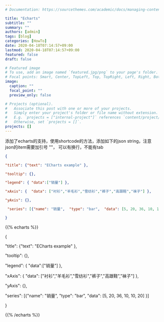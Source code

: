 ```yaml
---
# Documentation: https://sourcethemes.com/academic/docs/managing-content/

title: "Echarts"
subtitle: ""
summary: ""
authors: [admin]
tags: [blog]
categories: [HowTo]
date: 2020-04-18T07:14:57+09:00
lastmod: 2020-04-18T07:14:57+09:00
featured: false
draft: false

# Featured image
# To use, add an image named `featured.jpg/png` to your page's folder.
# Focal points: Smart, Center, TopLeft, Top, TopRight, Left, Right, BottomLeft, Bottom, BottomRight.
image:
  caption: ""
  focal_point: ""
  preview_only: false

# Projects (optional).
#   Associate this post with one or more of your projects.
#   Simply enter your project's folder or file name without extension.
#   E.g. `projects = ["internal-project"]` references `content/project/deep-learning/index.md`.
#   Otherwise, set `projects = []`.
projects: []
---
```




添加了echarts的支持，使用shortcode的方法，添加如下的json string，注意json的item需要加引号 \"\"， 可以有换行，不能有tab

```json
{

"title": {"text": "ECharts example" },

"tooltip": {}, 

"legend": { "data":["销量"] },

"xAxis": {  "data": ["衬衫","羊毛衫","雪纺衫","裤子","高跟鞋","袜子"] },

"yAxis": {}, 

 "series": [{"name": "销量",  "type": "bar",  "data": [5, 20, 36, 10, 10, 20]  }]

} 
```



{{% echarts %}}

{

"title": {"text": "ECharts example" },

"tooltip": {}, 

"legend": { "data":["销量"] },

"xAxis": {  "data": ["衬衫","羊毛衫","雪纺衫","裤子","高跟鞋","袜子"] },

"yAxis": {}, 

 "series": [{"name": "销量",  "type": "bar",  "data": [5, 20, 36, 10, 10, 20]  }]

} 

{{% /echarts %}}